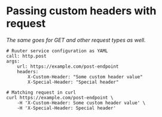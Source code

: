 # Passing custom headers with request

*The same goes for GET and other request types as well.*

```
# Ruuter service configuration as YAML
call: http.post
args:
    url: https://example.com/post-endpoint
    headers:
        X-Custom-Header: "Some custom header value"
        X-Special-Header: "Special header"
```

```
# Matching request in curl
curl https://example.com/post-endpoint \
    -H 'X-Custom-Header: Some custom header value' \
    -H 'X-Special-Header: Special header'
```

